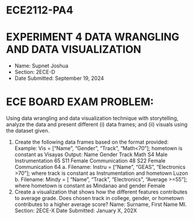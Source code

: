 # ECE2112-PA4
# EXPERIMENT 4 DATA WRANGLING AND DATA VISUALIZATION

- Name: Supnet Joshua
- Section: 2ECE-D
- Date Submitted: September 19, 2024

# ECE BOARD EXAM PROBLEM: 
Using data wrangling and data visualization technique with
storytelling, analyze the data and present different (i) data frames; and (ii) visuals using the dataset given.
1. Create the following data frames based on the format provided:
Example: Vis = [“Name”, “Gender”, “Track”, “Math<70”]; hometown is constant as Visayas
Output:
Name Gender Track Math
S4 Male Instrumentation 65
S11 Female Communication 48
S22 Female Communication 64
a. Filename: Instru = [“Name”, “GEAS”, “Electronics >70”]; where track is constant as
Instrumentation and hometown Luzon
b. Filename: Mindy = [ “Name”, “Track”, “Electronics”, “Average >=55”]; where hometown is
constant as Mindanao and gender Female
2. Create a visualization that shows how the different features contributes to average grade. Does
chosen track in college, gender, or hometown contributes to a higher average score?
Name: Surname, First Name MI.
Section: 2ECE-X Date Submitted: January X, 202X
